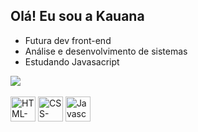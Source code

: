 ## Olá! Eu sou a Kauana

- Futura dev front-end
- Análise e desenvolvimento de sistemas
- Estudando Javasacript

<div>
  <a href="https://github.com/kauana-santos">
<!--   <img heigth="50%" src="https://github-readme-stats.vercel.app/api?username=kauana-santos&show_icons=true&theme=dark"/> -->
  <img heigth="50%" src="https://github-readme-stats.vercel.app/api/top-langs/?username=kauana-santos&layout=compact&theme=dark"/>
</div>

<div style="display: inline-block"><br>
  <img align="center" alt="HTML-logo" heigth="30" width="40" src="https://cdn.jsdelivr.net/gh/devicons/devicon@latest/icons/html5/html5-plain.svg" />
  <img align="center" alt="CSS-logo" heigth="30" width="40" src="https://cdn.jsdelivr.net/gh/devicons/devicon@latest/icons/css3/css3-plain.svg" />
  <img align="center" alt="Javascript-logo" heigth="30" width="40" src="https://cdn.jsdelivr.net/gh/devicons/devicon@latest/icons/javascript/javascript-plain.svg" />

</div>
